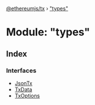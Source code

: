 [@ethereumjs/tx](../README.md) › ["types"](_types_.md)

# Module: "types"

## Index

### Interfaces

* [JsonTx](../interfaces/_types_.jsontx.md)
* [TxData](../interfaces/_types_.txdata.md)
* [TxOptions](../interfaces/_types_.txoptions.md)
